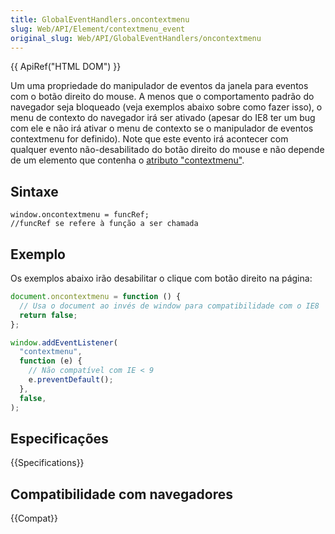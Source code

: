 ```yaml
---
title: GlobalEventHandlers.oncontextmenu
slug: Web/API/Element/contextmenu_event
original_slug: Web/API/GlobalEventHandlers/oncontextmenu
---
```


{{ ApiRef("HTML DOM") }}

Um uma propriedade do manipulador de eventos da janela para eventos com o botão direito do mouse. A menos que o comportamento padrão do navegador seja bloqueado (veja exemplos abaixo sobre como fazer isso), o menu de contexto do navegador irá ser ativado (apesar do IE8 ter um bug com ele e não irá ativar o menu de contexto se o manipulador de eventos contextmenu for definido). Note que este evento irá acontecer com qualquer evento não-desabilitado do botão direito do mouse e não depende de um elemento que contenha o [atributo "contextmenu"](http://hacks.mozilla.org/2011/11/html5-context-menus-in-firefox-screencast-and-code/).

## Sintaxe

```
window.oncontextmenu = funcRef;
//funcRef se refere à função a ser chamada
```

## Exemplo

Os exemplos abaixo irão desabilitar o clique com botão direito na página:

```js
document.oncontextmenu = function () {
  // Usa o document ao invés de window para compatibilidade com o IE8
  return false;
};

window.addEventListener(
  "contextmenu",
  function (e) {
    // Não compatível com IE < 9
    e.preventDefault();
  },
  false,
);
```

## Especificações

{{Specifications}}

## Compatibilidade com navegadores

{{Compat}}
